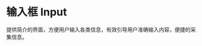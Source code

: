 # 输入框 Input
提供简介的界面，方便用户输入各类信息，有效引导用户准确输入内容，便捷的采集信息。

<!--@include: ./demo.md-->

<!--@include: ./api.md-->
